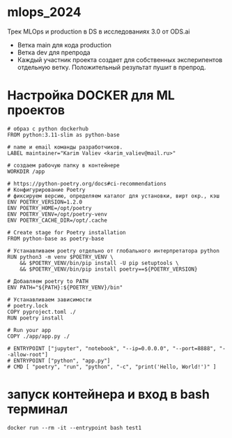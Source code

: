 # mlops_2024
Трек MLOps и production в DS в исследованиях 3.0 от ODS.ai

- Ветка main для кода production
- Ветка dev для препрода
- Каждый участник проекта создает для собственных эксперипентов отдельную ветку. Положительный результат пушит в препрод.

# Настройка DOCKER для ML проектов
```
# образ с python dockerhub
FROM python:3.11-slim as python-base

# name и email команды разработчиков.
LABEL maintainer="Karim Valiev <karim_valiev@mail.ru>"

# создаем рабочую папку в контейнере
WORKDIR /app

# https://python-poetry.org/docs#ci-recommendations
# Конфигурирование Poetry
# фиксируем версию, определяем каталог для установки, вирт окр., кэш
ENV POETRY_VERSION=1.2.0
ENV POETRY_HOME=/opt/poetry
ENV POETRY_VENV=/opt/poetry-venv
ENV POETRY_CACHE_DIR=/opt/.cache

# Create stage for Poetry installation
FROM python-base as poetry-base

# Устанавливаем poetry отдельно от глобального интерпретатора python
RUN python3 -m venv $POETRY_VENV \
	&& $POETRY_VENV/bin/pip install -U pip setuptools \
	&& $POETRY_VENV/bin/pip install poetry==${POETRY_VERSION}

# Добавляем poetry to PATH
ENV PATH="${PATH}:${POETRY_VENV}/bin"

# Устанавливаем зависимости
# poetry.lock 
COPY pyproject.toml ./ 
RUN poetry install

# Run your app
COPY ./app/app.py ./

# ENTRYPOINT ["jupyter", "notebook", "--ip=0.0.0.0", "--port=8888", "--allow-root"]
# ENTRYPOINT ["python", "app.py"]
# CMD [ "poetry", "run", "python", "-c", "print('Hello, World!')" ]
```

# запуск контейнера и вход в bash терминал
```
docker run --rm -it --entrypoint bash test1
```